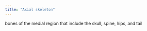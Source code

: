 ```yaml
---
title: "Axial skeleton"
---
```

bones of the medial region that include the skull, spine, hips, and tail

